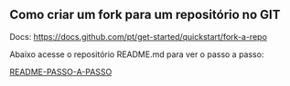 ## Como criar um fork para um repositório no GIT

Docs: https://docs.github.com/pt/get-started/quickstart/fork-a-repo

Abaixo acesse o repositório README.md para ver o passo a passo:

[README-PASSO-A-PASSO](\readme\README.md)

